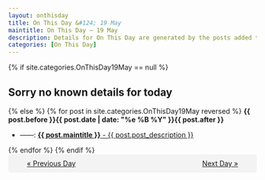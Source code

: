 ```yaml
---
layout: onthisday
title: On This Day &#124; 19 May
maintitle: On This Day — 19 May
description: Details for On This Day are generated by the posts added to the website so the content is subject to changes/updates over time.
categories: [On This Day]
---
```


{% if site.categories.OnThisDay19May == null %}
<h2>Sorry no known details for today</h2>
{% else %}
{% for post in site.categories.OnThisDay19May reversed %}
<strong>{{ post.before }}{{ post.date | date: "%e %B %Y" }}{{ post.after }}</strong>
<ul>
<li> ——: <a class="{{ post.class }}" href="{{ post.url }}"><strong>{{ post.maintitle }}</strong> - {{ post.post_description }}</a></li>
</ul>
{% endfor %}
{% endif %}
<br />
<div style="background-color: #f3f3f3; padding: 10px; border-radius: 5px; text-align: center; display: flex; justify-content: space-evenly;">
<a href="/onthisday/05/05-18">« Previous Day</a>
<span style="visibility:hidden;">[ Visit Leap Year February 29 ]</span>
<a href="/onthisday/05/05-20">Next Day »</a>
</div>
